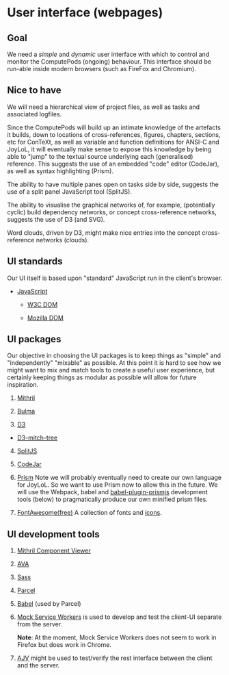 # User interface (webpages)

<!-- toc -->

## Goal

We need a *simple* and *dynamic* user interface with which to control and
monitor the ComputePods (ongoing) behaviour. This interface should be
run-able inside modern browsers (such as FireFox and Chromium).

## Nice to have

We will need a hierarchical view of project files, as well as tasks and
associated logfiles.

Since the ComputePods will build up an intimate knowledge of the artefacts
it builds, down to locations of cross-references, figures, chapters,
sections, etc for ConTeXt, as well as variable and function definitions
for ANSI-C and JoyLoL, it will eventually make sense to expose this
knowledge by being able to "jump" to the textual source underlying each
(generalised) reference. This suggests the use of an embedded "code"
editor (CodeJar), as well as syntax highlighting (Prism).

The ability to have multiple panes open on tasks side by side, suggests
the use of a split panel JavaScript tool (SplitJS).

The ability to visualise the graphical networks of, for example,
(potentially cyclic) build dependency networks, or concept cross-reference
networks, suggests the use of D3 (and SVG).

Word clouds, driven by D3, might make nice entries into the concept
cross-reference networks (clouds).

## UI standards

Our UI itself is based upon "standard" JavaScript run in the client's
browser.

- [JavaScript](https://developer.mozilla.org/en-US/docs/Web/JavaScript/Guide)

  - [W3C DOM](https://www.w3.org/TR/DOM-Level-2-HTML/)

  - [Mozilla DOM](https://developer.mozilla.org/en-US/docs/Web/API/Document_Object_Model)

## UI packages

Our objective in choosing the UI packages is to keep things as "simple"
and "independently" "mixable" as possible. At this point it is hard to see
how we might want to mix and match tools to create a useful user
experience, but certainly keeping things as modular as possible will allow
for future inspiration.

1. [Mithril](https://mithril.js.org/)

2. [Bulma](https://bulma.io/documentation/)

3. [D3](https://d3js.org/)

  - [D3-mitch-tree](https://github.com/deltoss/d3-mitch-tree)

4. [SplitJS](https://github.com/nathancahill/split/tree/master/packages/splitjs)

5. [CodeJar](https://medv.io/codejar/)

6. [Prism](https://prismjs.com/) Note we will probably eventually need to
   create our own language for JoyLoL. So we want to use Prism now to
   allow this in the future. We will use the Webpack, babel and
   [babel-plugin-prismjs](https://github.com/mAAdhaTTah/babel-plugin-prismjs)
   development tools (below) to pragmatically produce our own minified
   prism files.

7. [FontAwesome(free)](https://github.com/FortAwesome/Font-Awesome) A
   collection of fonts and [icons](https://fontawesome.com/icons).

## UI development tools

1. [Mithril Component Viewer](../mcv)

2. [AVA](https://github.com/avajs/ava)

3. [Sass](https://sass-lang.com/)

4. [Parcel](https://v2.parceljs.org/)

5. [Babel](https://babeljs.io/) (used by Parcel)

6. [Mock Service Workers](https://mswjs.io/) is used to develop and test
   the client-UI separate from the server.

   **Note**: At the moment, Mock Service Workers does not seem to work in
   Firefox but does work in Chrome.

7. [AJV](https://ajv.js.org/) might be used to test/verify the rest
   interface between the client and the server.
